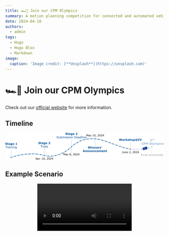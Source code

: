 ```yaml
---
title: 🏎️🏁 Join our CPM Olympics
summary: A motion planning competition for connected and automated vehicles.
date: 2024-04-10
authors:
  - admin
tags:
  - Hugo
  - Hugo Blox
  - Markdown
image:
  caption: 'Image credit: [**Unsplash**](https://unsplash.com)'
---
```

# 🏎️🏁 Join our CPM Olympics
Check out our [official website](https://cpm-remote.lrt.unibw-muenchen.de/olympics) for more information.


## Timeline

<div style="text-align: center;">
  <img src="timeline.png" alt="Timeline" style="max-width: 100%; height: auto;" />
</div>

## Example Scenario

<div style="text-align: center;">
  <video controls style="max-width: 75%;">
    <source src="scenario-example.mp4" type="video/mp4">
    Your browser does not support the video tag.
  </video>
</div>